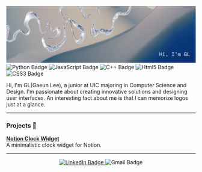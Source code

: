 <!-- Banner -->
![My Banner](https://github.com/turtleeG/turtleeG/blob/main/Github%20LinkedIn%20Banner.png)
![Python Badge](https://img.shields.io/badge/PYTHON-darkblue?style=flat-square&logo=python&logoColor=white&logoSize=auto&labelColor=%233776AB&color=%233776AB
)
![JavaScript Badge](https://img.shields.io/badge/JAVASCRIPT-yellow?style=flat-square&logo=javascript&logoColor=%23000000&logoSize=auto&labelColor=%23F7DF1E&color=%23F7DF1E)
![C++ Badge](https://img.shields.io/badge/C%2B%2B-darkblue?style=flat-square&logo=cplusplus&logoColor=white&logoSize=auto&labelColor=%2300599C&color=%2300599C)
![Html5 Badge](https://img.shields.io/badge/HTML5-red?style=flat-square&logo=html5&logoColor=white&logoSize=auto&labelColor=%23E34F26&color=%23E34F26)
![CSS3 Badge](https://img.shields.io/badge/CSS3-blue?style=flat-square&logo=css3&logoColor=white&logoSize=auto&labelColor=%231572B6&color=%231572B6)

<!-- Introduction -->
Hi, I'm GL(Gaeun Lee), a junior at UIC majoring in Computer Science and Design. I'm passionate about creating innovative solutions and designing user interfaces. An interesting fact about me is that I can memorize logos just at a glance.

<!-- Thick Line -->
<hr style="border: none;" />

### Projects 🐋
**[Notion Clock Widget](https://github.com/turtleeG/notionClockWidget)**  
A minimalistic clock widget for Notion.

<!-- Thick Line -->
<hr style="border: none;" />

<!-- Contact -->
<div align="center">
  <a href="https://www.linkedin.com/in/gaeun-lee-41466a266">
    <img src="https://img.shields.io/badge/LinkedIn-black?style=flat-square&logo=linkedin&logoColor=white" alt="LinkedIn Badge">
  </a>
  <img src="https://img.shields.io/badge/glee94%40uic.edu-red?style=flat-square&logo=gmail&logoColor=white&logoSize=auto&labelColor=black&color=black" alt="Gmail Badge">
</div>
